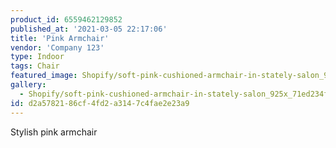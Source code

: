 ```yaml
---
product_id: 6559462129852
published_at: '2021-03-05 22:17:06'
title: 'Pink Armchair'
vendor: 'Company 123'
type: Indoor
tags: Chair
featured_image: Shopify/soft-pink-cushioned-armchair-in-stately-salon_925x_71ed234f-5436-475f-8728-798ed8d5e2ad.jpg
gallery:
  - Shopify/soft-pink-cushioned-armchair-in-stately-salon_925x_71ed234f-5436-475f-8728-798ed8d5e2ad.jpg
id: d2a57821-86cf-4fd2-a314-7c4fae2e23a9
---
```

<p>Stylish pink armchair</p>